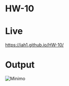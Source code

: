 # HW-10
# Live 
https://iah1.github.io/HW-10/
# Output
![Minimo](https://user-images.githubusercontent.com/101468101/165455297-dba3e920-1837-4f96-81a3-40d25c9013ef.png)
